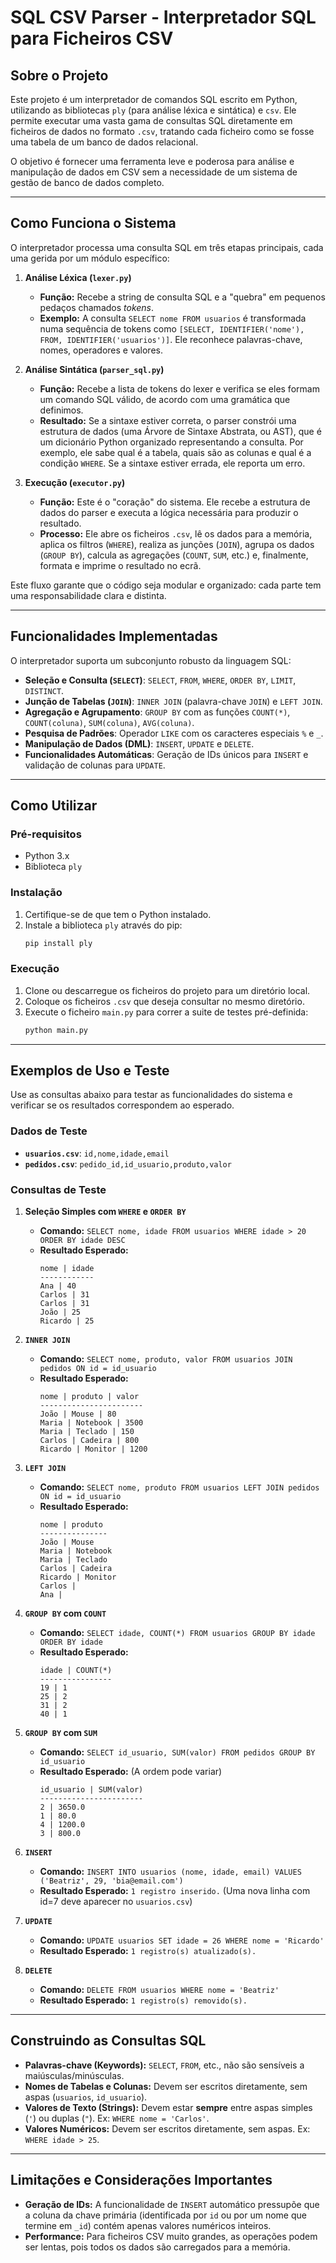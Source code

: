 # SQL CSV Parser - Interpretador SQL para Ficheiros CSV

## Sobre o Projeto

Este projeto é um interpretador de comandos SQL escrito em Python, utilizando as bibliotecas `ply` (para análise léxica e sintática) e `csv`. Ele permite executar uma vasta gama de consultas SQL diretamente em ficheiros de dados no formato `.csv`, tratando cada ficheiro como se fosse uma tabela de um banco de dados relacional.

O objetivo é fornecer uma ferramenta leve e poderosa para análise e manipulação de dados em CSV sem a necessidade de um sistema de gestão de banco de dados completo.

---

## Como Funciona o Sistema

O interpretador processa uma consulta SQL em três etapas principais, cada uma gerida por um módulo específico:

1.  **Análise Léxica (`lexer.py`)**
    * **Função:** Recebe a string de consulta SQL e a "quebra" em pequenos pedaços chamados *tokens*.
    * **Exemplo:** A consulta `SELECT nome FROM usuarios` é transformada numa sequência de tokens como `[SELECT, IDENTIFIER('nome'), FROM, IDENTIFIER('usuarios')]`. Ele reconhece palavras-chave, nomes, operadores e valores.

2.  **Análise Sintática (`parser_sql.py`)**
    * **Função:** Recebe a lista de tokens do lexer e verifica se eles formam um comando SQL válido, de acordo com uma gramática que definimos.
    * **Resultado:** Se a sintaxe estiver correta, o parser constrói uma estrutura de dados (uma Árvore de Sintaxe Abstrata, ou AST), que é um dicionário Python organizado representando a consulta. Por exemplo, ele sabe qual é a tabela, quais são as colunas e qual é a condição `WHERE`. Se a sintaxe estiver errada, ele reporta um erro.

3.  **Execução (`executor.py`)**
    * **Função:** Este é o "coração" do sistema. Ele recebe a estrutura de dados do parser e executa a lógica necessária para produzir o resultado.
    * **Processo:** Ele abre os ficheiros `.csv`, lê os dados para a memória, aplica os filtros (`WHERE`), realiza as junções (`JOIN`), agrupa os dados (`GROUP BY`), calcula as agregações (`COUNT`, `SUM`, etc.) e, finalmente, formata e imprime o resultado no ecrã.

Este fluxo garante que o código seja modular e organizado: cada parte tem uma responsabilidade clara e distinta.

---

## Funcionalidades Implementadas

O interpretador suporta um subconjunto robusto da linguagem SQL:

* **Seleção e Consulta (`SELECT`)**: `SELECT`, `FROM`, `WHERE`, `ORDER BY`, `LIMIT`, `DISTINCT`.
* **Junção de Tabelas (`JOIN`)**: `INNER JOIN` (palavra-chave `JOIN`) e `LEFT JOIN`.
* **Agregação e Agrupamento**: `GROUP BY` com as funções `COUNT(*)`, `COUNT(coluna)`, `SUM(coluna)`, `AVG(coluna)`.
* **Pesquisa de Padrões**: Operador `LIKE` com os caracteres especiais `%` e `_`.
* **Manipulação de Dados (DML)**: `INSERT`, `UPDATE` e `DELETE`.
* **Funcionalidades Automáticas**: Geração de IDs únicos para `INSERT` e validação de colunas para `UPDATE`.

---

## Como Utilizar

### Pré-requisitos
-   Python 3.x
-   Biblioteca `ply`

### Instalação
1.  Certifique-se de que tem o Python instalado.
2.  Instale a biblioteca `ply` através do pip:
    ```bash
    pip install ply
    ```

### Execução
1.  Clone ou descarregue os ficheiros do projeto para um diretório local.
2.  Coloque os ficheiros `.csv` que deseja consultar no mesmo diretório.
3.  Execute o ficheiro `main.py` para correr a suite de testes pré-definida:
    ```bash
    python main.py
    ```

---

## Exemplos de Uso e Teste

Use as consultas abaixo para testar as funcionalidades do sistema e verificar se os resultados correspondem ao esperado.

### Dados de Teste
* **`usuarios.csv`**: `id,nome,idade,email`
* **`pedidos.csv`**: `pedido_id,id_usuario,produto,valor`

### Consultas de Teste

1.  **Seleção Simples com `WHERE` e `ORDER BY`**
    * **Comando:** `SELECT nome, idade FROM usuarios WHERE idade > 20 ORDER BY idade DESC`
    * **Resultado Esperado:**
        ```
        nome | idade
        ------------
        Ana | 40
        Carlos | 31
        Carlos | 31
        João | 25
        Ricardo | 25
        ```

2.  **`INNER JOIN`**
    * **Comando:** `SELECT nome, produto, valor FROM usuarios JOIN pedidos ON id = id_usuario`
    * **Resultado Esperado:**
        ```
        nome | produto | valor
        -----------------------
        João | Mouse | 80
        Maria | Notebook | 3500
        Maria | Teclado | 150
        Carlos | Cadeira | 800
        Ricardo | Monitor | 1200
        ```

3.  **`LEFT JOIN`**
    * **Comando:** `SELECT nome, produto FROM usuarios LEFT JOIN pedidos ON id = id_usuario`
    * **Resultado Esperado:**
        ```
        nome | produto
        ---------------
        João | Mouse
        Maria | Notebook
        Maria | Teclado
        Carlos | Cadeira
        Ricardo | Monitor
        Carlos | 
        Ana | 
        ```

4.  **`GROUP BY` com `COUNT`**
    * **Comando:** `SELECT idade, COUNT(*) FROM usuarios GROUP BY idade ORDER BY idade`
    * **Resultado Esperado:**
        ```
        idade | COUNT(*)
        ----------------
        19 | 1
        25 | 2
        31 | 2
        40 | 1
        ```

5.  **`GROUP BY` com `SUM`**
    * **Comando:** `SELECT id_usuario, SUM(valor) FROM pedidos GROUP BY id_usuario`
    * **Resultado Esperado:** (A ordem pode variar)
        ```
        id_usuario | SUM(valor)
        -----------------------
        2 | 3650.0
        1 | 80.0
        4 | 1200.0
        3 | 800.0
        ```

6.  **`INSERT`**
    * **Comando:** `INSERT INTO usuarios (nome, idade, email) VALUES ('Beatriz', 29, 'bia@email.com')`
    * **Resultado Esperado:** `1 registro inserido.` (Uma nova linha com id=7 deve aparecer no `usuarios.csv`)

7.  **`UPDATE`**
    * **Comando:** `UPDATE usuarios SET idade = 26 WHERE nome = 'Ricardo'`
    * **Resultado Esperado:** `1 registro(s) atualizado(s).`

8.  **`DELETE`**
    * **Comando:** `DELETE FROM usuarios WHERE nome = 'Beatriz'`
    * **Resultado Esperado:** `1 registro(s) removido(s).`

---

## Construindo as Consultas SQL

* **Palavras-chave (Keywords):** `SELECT`, `FROM`, etc., não são sensíveis a maiúsculas/minúsculas.
* **Nomes de Tabelas e Colunas:** Devem ser escritos diretamente, sem aspas (`usuarios`, `id_usuario`).
* **Valores de Texto (Strings):** Devem estar **sempre** entre aspas simples (`'`) ou duplas (`"`). Ex: `WHERE nome = 'Carlos'`.
* **Valores Numéricos:** Devem ser escritos diretamente, sem aspas. Ex: `WHERE idade > 25`.

---

## Limitações e Considerações Importantes

* **Geração de IDs:** A funcionalidade de `INSERT` automático pressupõe que a coluna da chave primária (identificada por `id` ou por um nome que termine em `_id`) contém apenas valores numéricos inteiros.
* **Performance:** Para ficheiros CSV muito grandes, as operações podem ser lentas, pois todos os dados são carregados para a memória.